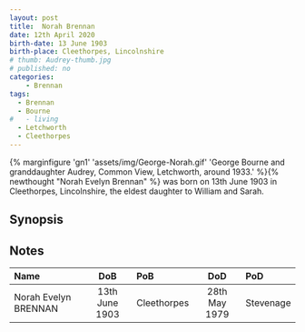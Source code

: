 ```yaml
---
layout: post
title:  Norah Brennan
date: 12th April 2020
birth-date: 13 June 1903
birth-place: Cleethorpes, Lincolnshire
# thumb: Audrey-thumb.jpg
# published: no
categories: 
    - Brennan
tags:
  - Brennan
  - Bourne
#   - living
  - Letchworth
  - Cleethorpes
---
```

{% marginfigure 'gn1' 'assets/img/George-Norah.gif' 'George Bourne and granddaughter Audrey, Common View, Letchworth, around 1933.'  %}{% newthought "Norah Evelyn Brennan" %} was born on 13th June 1903 in Cleethorpes, Lincolnshire, the eldest daughter to William and Sarah.

<!--more-->

## Synopsis


## Notes

Name|DoB|PoB|DoD|PoD
:---|:-:|:--|:-:|:--
Norah Evelyn BRENNAN|13th June 1903|Cleethorpes|28th May 1979|Stevenage
